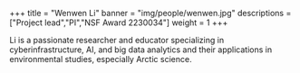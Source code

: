 +++
title = "Wenwen Li"
banner = "img/people/wenwen.jpg"
descriptions = ["Project lead","PI","NSF Award 2230034"]
weight = 1
+++

Li is a passionate researcher and educator specializing in cyberinfrastructure, AI, and big data analytics and their applications in environmental studies, especially Arctic science. 